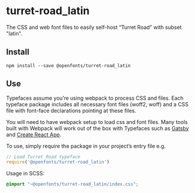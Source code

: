 
# turret-road_latin

The CSS and web font files to easily self-host “Turret Road” with subset "latin".

## Install

`npm install --save @openfonts/turret-road_latin`

## Use

Typefaces assume you’re using webpack to process CSS and files. Each typeface
package includes all necessary font files (woff2, woff) and a CSS file with
font-face declarations pointing at these files.

You will need to have webpack setup to load css and font files. Many tools built
with Webpack will work out of the box with Typefaces such as [Gatsby](https://github.com/gatsbyjs/gatsby)
and [Create React App](https://github.com/facebookincubator/create-react-app).

To use, simply require the package in your project’s entry file e.g.

```javascript
// Load Turret Road typeface
require('@openfonts/turret-road_latin')
```

Usage in SCSS:
```scss
@import "~@openfonts/turret-road_latin/index.css";
```
